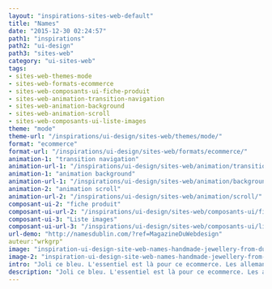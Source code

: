```yaml
---
layout: "inspirations-sites-web-default"
title: "Names"
date: "2015-12-30 02:24:57"
path1: "inspirations"
path2: "ui-design"
path3: "sites-web"
category: "ui-sites-web"
tags:
- sites-web-themes-mode
- sites-web-formats-ecommerce
- sites-web-composants-ui-fiche-produit
- sites-web-animation-transition-navigation
- sites-web-animation-background
- sites-web-animation-scroll
- sites-web-composants-ui-liste-images
theme: "mode"
theme-url: "/inspirations/ui-design/sites-web/themes/mode/"
format: "ecommerce"
format-url: "/inspirations/ui-design/sites-web/formats/ecommerce/"
animation-1: "transition navigation"
animation-url-1: "/inspirations/ui-design/sites-web/animation/transition-navigation/"
animation-1: "animation background"
animation-url-1: "/inspirations/ui-design/sites-web/animation/background/"
animation-2: "animation scroll"
animation-url-2: "/inspirations/ui-design/sites-web/animation/scroll/"
composant-ui-2: "fiche produit"
composant-ui-url-2: "/inspirations/ui-design/sites-web/composants-ui/fiche-produit/"
composant-ui-3: "Liste images"
composant-ui-url-3: "/inspirations/ui-design/sites-web/composants-ui/liste-images/"
url-demo: "http://namesdublin.com/?ref=MagazineDuWebdesign"
auteur:"wrkgrp"
image: "inspiration-ui-design-site-web-names-handmade-jewellery-from-dublin-1.jpg"
image-2: "inspiration-ui-design-site-web-names-handmade-jewellery-from-dublin-2.jpg"
intro: "Joli ce bleu. L'essentiel est là pour ce ecommerce. Les allemands capture ce principe en trois mois : Weniger aber besser. En anglais : less is better."
description: "Joli ce bleu. L'essentiel est là pour ce ecommerce. Les allemands capture ce principe en trois mois : Weniger aber besser. En anglais : less is better."
---
```

